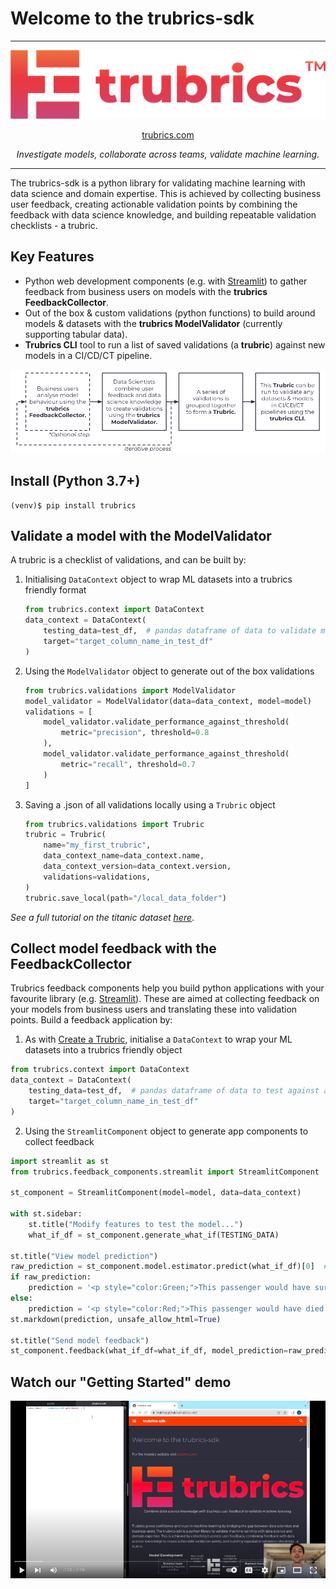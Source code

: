 # Welcome to the trubrics-sdk
-------

<center>

![logo-gradient](./assets/logo-gradient.png)

[trubrics.com](https://www.trubrics.com/home)

*Investigate models, collaborate across teams, validate machine learning.*
</center>

-------

The trubrics-sdk is a python library for validating machine learning with data science and domain expertise. This is achieved by collecting business user feedback, creating actionable validation points by combining the feedback with data science knowledge, and building repeatable validation checklists - a trubric.

## Key Features
- Python web development components (e.g. with [Streamlit](https://streamlit.io/)) to gather feedback from business users on models with the **trubrics FeedbackCollector**.
- Out of the box & custom validations (python functions) to build around models & datasets with the **trubrics ModelValidator** (currently supporting tabular data).
- **Trubrics CLI** tool to run a list of saved validations (a **trubric**) against new models in a CI/CD/CT pipeline.
<center>

![trubrics-explain](./assets/trubrics-explain.png)
</center>

## Install (Python 3.7+)
```console
(venv)$ pip install trubrics
```

## Validate a model with the ModelValidator
A trubric is a checklist of validations, and can be built by:

1. Initialising `DataContext` object to wrap ML datasets into a trubrics friendly format
    ```py
    from trubrics.context import DataContext
    data_context = DataContext(
        testing_data=test_df,  # pandas dataframe of data to validate model on
        target="target_column_name_in_test_df"
    )
    ```

2. Using the `ModelValidator` object to generate out of the box validations
    ```py
    from trubrics.validations import ModelValidator
    model_validator = ModelValidator(data=data_context, model=model)
    validations = [
        model_validator.validate_performance_against_threshold(
            metric="precision", threshold=0.8
        ),
        model_validator.validate_performance_against_threshold(
            metric="recall", threshold=0.7
        )
    ]
    ```

3. Saving a .json of all validations locally using a `Trubric` object
    ```py
    from trubrics.validations import Trubric
    trubric = Trubric(
        name="my_first_trubric",
        data_context_name=data_context.name,
        data_context_version=data_context.version,
        validations=validations,
    )
    trubric.save_local(path="/local_data_folder")
    ```

*See a full tutorial on the titanic dataset [here](https://trubrics.github.io/trubrics-sdk/notebooks/titanic-demo.html)*.

## Collect model feedback with the FeedbackCollector
Trubrics feedback components help you build python applications with your favourite library (e.g. [Streamlit](https://streamlit.io/)).
These are aimed at collecting feedback on your models from business users and translating these into validation points.
Build a feedback application by:

1. As with [Create a Trubric](#create-a-trubric), initialise a `DataContext` to wrap your ML datasets into a trubrics friendly object
```py
from trubrics.context import DataContext
data_context = DataContext(
    testing_data=test_df,  # pandas dataframe of data to test against a model
    target="target_column_name_in_test_df"
)
```

2. Using the `StreamlitComponent` object to generate app components to collect feedback
```python
import streamlit as st
from trubrics.feedback_components.streamlit import StreamlitComponent

st_component = StreamlitComponent(model=model, data=data_context)

with st.sidebar:
    st.title("Modify features to test the model...")
    what_if_df = st_component.generate_what_if(TESTING_DATA)

st.title("View model prediction")
raw_prediction = st_component.model.estimator.predict(what_if_df)[0]  # type: ignore
if raw_prediction:
    prediction = '<p style="color:Green;">This passenger would have survived.</p>'
else:
    prediction = '<p style="color:Red;">This passenger would have died.</p>'
st.markdown(prediction, unsafe_allow_html=True)

st.title("Send model feedback")
st_component.feedback(what_if_df=what_if_df, model_prediction=raw_prediction, tracking=True)
```

## Watch our "Getting Started" demo
[![img](./assets/trubrics-demo-youtube.png)](https://www.youtube.com/watch?v=I-lUGhHss5g)
